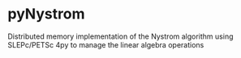 # pyNystrom
Distributed memory implementation of the Nystrom algorithm using SLEPc/PETSc 4py to manage the linear algebra operations
